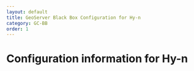 ```yaml
---
layout: default
title: GeoServer Black Box Configuration for Hy-n
category: GC-BB
order: 1
---
```


# Configuration information for Hy-n



